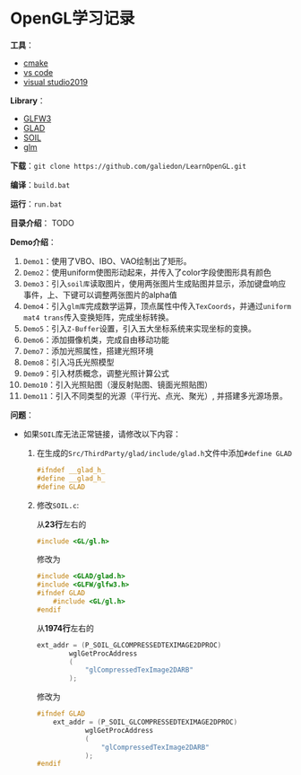 # OpenGL学习记录

**工具**：
- [cmake](https://cmake.org/download/)
- [vs code](https://code.visualstudio.com/download)
- [visual studio2019](https://visualstudio.microsoft.com/zh-hans/)

**Library**：
- [GLFW3](https://github.com/glfw/glfw)
- [GLAD](https://github.com/Dav1dde/glad)
- [SOIL](https://github.com/paralin/soil)
- [glm](https://github.com/g-truc/glm)

**下载**：`git clone https://github.com/galiedon/LearnOpenGL.git`

**编译**：`build.bat`

**运行**：`run.bat`

**目录介绍**：
TODO

**Demo介绍**：
1. `Demo1`：使用了VBO、IBO、VAO绘制出了矩形。
2. `Demo2`：使用uniform使图形动起来，并传入了color字段使图形具有颜色
3. `Demo3`：引入`soil库`读取图片，使用两张图片生成贴图并显示，添加键盘响应事件，上、下键可以调整两张图片的alpha值
4. `Demo4`：引入`glm库`完成数学运算，顶点属性中传入`TexCoords`，并通过`uniform mat4 trans`传入变换矩阵，完成坐标转换。 
5. `Demo5`：引入`Z-Buffer`设置，引入五大坐标系统来实现坐标的变换。
6. `Demo6`：添加摄像机类，完成自由移动功能
7. `Demo7`：添加光照属性，搭建光照环境
8. `Demo8`：引入冯氏光照模型
9. `Demo9`：引入材质概念，调整光照计算公式
10. `Demo10`：引入光照贴图（漫反射贴图、镜面光照贴图）
11. `Demo11`：引入不同类型的光源（平行光、点光、聚光）, 并搭建多光源场景。


**问题**：
- 如果`SOIL`库无法正常链接，请修改以下内容：
  1. 在生成的`Src/ThirdParty/glad/include/glad.h`文件中添加`#define GLAD`
        ```cpp
        #ifndef __glad_h_
        #define __glad_h_
        #define GLAD
        ```
  2. 修改`SOIL.c`:

        从**23行**左右的
        ```cpp
        #include <GL/gl.h>
        ```
        修改为
        ```cpp
        #include <GLAD/glad.h>
        #include <GLFW/glfw3.h>
        #ifndef GLAD
            #include <GL/gl.h>
        #endif
        ```
        从**1974行**左右的
        ```cpp
        ext_addr = (P_SOIL_GLCOMPRESSEDTEXIMAGE2DPROC)
                wglGetProcAddress
                (
                    "glCompressedTexImage2DARB"
                );
        ```
        修改为
        ```cpp
        #ifndef GLAD
            ext_addr = (P_SOIL_GLCOMPRESSEDTEXIMAGE2DPROC)
                    wglGetProcAddress
                    (
                        "glCompressedTexImage2DARB"
                    );
        #endif
        ```
   